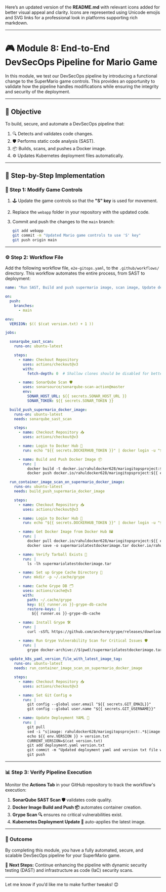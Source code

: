 Here’s an updated version of the **README.md** with relevant icons added for better visual appeal and clarity. Icons are represented using Unicode emojis and SVG links for a professional look in platforms supporting rich markdown.

---

# 🎮 Module 8: End-to-End DevSecOps Pipeline for Mario Game  

In this module, we test our DevSecOps pipeline by introducing a functional change to the SuperMario game controls. This provides an opportunity to validate how the pipeline handles modifications while ensuring the integrity and security of the deployment.  

---

## 🎯 Objective  

To build, secure, and automate a DevSecOps pipeline that:  
1. 🔍 Detects and validates code changes.  
2. 🛡️ Performs static code analysis (SAST).  
3. 📦 Builds, scans, and pushes a Docker image.  
4. ⚙️ Updates Kubernetes deployment files automatically.  

---

## 📝 Step-by-Step Implementation  

### 🔧 Step 1: Modify Game Controls  

1. 🕹️ Update the game controls so that the **"S" key** is used for movement.  
2. Replace the `webapp` folder in your repository with the updated code.  
3. Commit and push the changes to the `main` branch:  

   ```bash
   git add webapp
   git commit -m "Updated Mario game controls to use 'S' key"
   git push origin main
   ```

---

### ⚙️ Step 2: Workflow File  

Add the following workflow file, `e2e-gitops.yaml`, to the `.github/workflows/` directory. This workflow automates the entire process, from SAST to deployment:  

```yaml
name: "Run SAST, Build and push supermario image, scan image, Update deployment and version txt files"

on:
  push:
    branches:
      - main

env:
  VERSION: $(( $(cat version.txt) + 1 ))

jobs:

  sonarqube_sast_scan:
    runs-on: ubuntu-latest

    steps:
      - name: Checkout Repository
        uses: actions/checkout@v3
        with:
          fetch-depth: 0  # Shallow clones should be disabled for better analysis relevance

      - name: SonarQube Scan 🛡️
        uses: sonarsource/sonarqube-scan-action@master
        env:
          SONAR_HOST_URL: ${{ secrets.SONAR_HOST_URL }}
          SONAR_TOKEN: ${{ secrets.SONAR_TOKEN }}

  build_push_supermario_docker_image:
    runs-on: ubuntu-latest
    needs: sonarqube_sast_scan

    steps:
      - name: Checkout Repository 📥
        uses: actions/checkout@v3

      - name: Login to Docker Hub 🔐
        run: echo "${{ secrets.DOCKERHUB_TOKEN }}" | docker login -u "${{ secrets.DOCKERHUB_USERNAME }}" --password-stdin

      - name: Build and Push Docker Image 📦
        run: |
          docker build -t docker.io/rahuldocker628/mariogitopsproject:${{ env.VERSION }} .
          docker push docker.io/rahuldocker628/mariogitopsproject:${{ env.VERSION }}

  run_container_image_scan_on_supermario_docker_image:
    runs-on: ubuntu-latest
    needs: build_push_supermario_docker_image

    steps:
      - name: Checkout Repository 📥
        uses: actions/checkout@v3

      - name: Login to Docker Hub 🔐
        run: echo "${{ secrets.DOCKERHUB_TOKEN }}" | docker login -u "${{ secrets.DOCKERHUB_USERNAME }}" --password-stdin

      - name: Get Docker Image from Docker Hub 🖼️
        run: |
          docker pull docker.io/rahuldocker628/mariogitopsproject:${{ env.VERSION }}
          docker save -o supermariolatestdockerimage.tar docker.io/rahuldocker628/mariogitopsproject:${{ env.VERSION }}

      - name: Verify Tarball Exists 📂
        run: |
          ls -lh supermariolatestdockerimage.tar

      - name: Set up Grype Cache Directory 💾
        run: mkdir -p ~/.cache/grype

      - name: Cache Grype DB 🗂️
        uses: actions/cache@v3
        with:
          path: ~/.cache/grype
          key: ${{ runner.os }}-grype-db-cache
          restore-keys: |
            ${{ runner.os }}-grype-db-cache

      - name: Install Grype 🛠️
        run: |
          curl -sSfL https://github.com/anchore/grype/releases/download/v0.68.0/grype_0.68.0_linux_amd64.tar.gz | tar -xz -C /usr/local/bin

      - name: Run Grype Vulnerability Scan for Critical Issues 🛡️
        run: |
          grype docker-archive://$(pwd)/supermariolatestdockerimage.tar --fail-on critical || true
          
  update_k8s_yaml_version_file_with_latest_image_tag:
    runs-on: ubuntu-latest
    needs: run_container_image_scan_on_supermario_docker_image

    steps:
      - name: Checkout Repository 📥
        uses: actions/checkout@v3

      - name: Set Git Config ⚙️
        run: |
          git config --global user.email "${{ secrets.GIT_EMAIL}}"
          git config --global user.name "${{ secrets.GIT_USERNAME}}"

      - name: Update Deployment YAML 📄
        run: |
          git pull
          sed -i "s|image: rahuldocker628/mariogitopsproject:.*$|image: rahuldocker628/mariogitopsproject:${{ env.VERSION }}|" deployment.yaml
          echo ${{ env.VERSION }} > version.txt
          CURRENT_VERSION=$(cat version.txt)
          git add deployment.yaml version.txt
          git commit -m "Updated deployment yaml and version txt file with supermario image tag to ${CURRENT_VERSION}"
          git push
```

---

### 📊 Step 3: Verify Pipeline Execution  

Monitor the **Actions Tab** in your GitHub repository to track the workflow's execution:  

1. **SonarQube SAST Scan 🛡️** validates code quality.  
2. **Docker Image Build and Push 📦** automates container creation.  
3. **Grype Scan 🔍** ensures no critical vulnerabilities exist.  
4. **Kubernetes Deployment Update 🔄** auto-applies the latest image.  

---

### 🏁 Outcome  

By completing this module, you have a fully automated, secure, and scalable DevSecOps pipeline for your SuperMario game.  

🚀 **Next Steps:** Continue enhancing the pipeline with dynamic security testing (DAST) and infrastructure as code (IaC) security scans.

--- 

Let me know if you’d like me to make further tweaks! 😊
